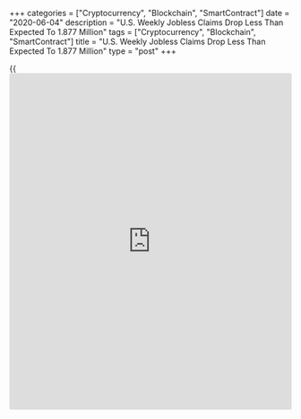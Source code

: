+++
categories = ["Cryptocurrency", "Blockchain", "SmartContract"]
date = "2020-06-04"
description = "U.S. Weekly Jobless Claims Drop Less Than Expected To 1.877 Million"
tags = ["Cryptocurrency", "Blockchain", "SmartContract"]
title = "U.S. Weekly Jobless Claims Drop Less Than Expected To 1.877 Million"
type = "post"
+++

{{<iframe id="large-banner" src="https://www.bounty.group/#slide=11.0" width="100%" height="600" scrolling="no" style="border: 0px solid rgb(216, 221, 230); border-radius: 3px;">}}

First-time claims for U.S. unemployment benefits pulled back further off
their recent record high in the week ended May 30th, according to a
report released by the Labor Department on Thursday.

The report said initial jobless claims tumbled to 1.877 million, a
decrease of 249,000 from the previous week's revised level of 2.126
million.

However, economists had expected jobless claims to slump to 1.800
million from the 2.123 million originally reported for the previous
week.

Jobless claims pulled back further off the record high of 6.867 million
set in the week ended March 28th, although the number of new claims
since the [coronavirus][1] lockdowns now exceeds 42.6 million.

While claims declined for the ninth straight week, Paul Ashworth, Chief
U.S. Economist at Capital Economics, noted, "The pace of decline has
begun to stall a little, with claims still at an otherwise unprecedented
level."

The Labor Department also said the less volatile four-week moving
average sank to 2,284,000, a decrease of 324,750 from the previous
week's revised average of 2,608,750.

Meanwhile, the report said continuing claims, a reading on the number of
people receiving ongoing unemployment assistance, jumped by 649,000 to
21.487 million in the week ended May 23rd.

Despite the weekly increase, economists at Oxford Economics noted
continuing claims remain below their peak, suggesting "a small amount of
rehiring may be starting to take place."

The four-week moving average of continuing claims slid to 22,446,250, a
decrease of 222,500 from the previous week's revised average of
22,668,750.

On Friday, the Labor Department is scheduled to release its more closely
watched employment report for the month of May.

Employment is expected to tumble by about 8.0 million jobs in May after
plunging by 20.5 million jobs in April. The unemployment rate is
expected to jump to 19.7 percent from 14.7 percent.

For comments and feedback [contact](https://www.playgroundfx.com/contact/): editorial@rtt[news](https://www.letsplayfx.com/blog/forex-news-website/).com

[Business News][2]

   1. www.rtt[news](https://www.letsplayfx.com/blog/forex-news-website/).com/list/coronavirus.aspx
   2. www.rtt[news](https://www.letsplayfx.com/blog/forex-news-website/).com/Content/Business.aspx